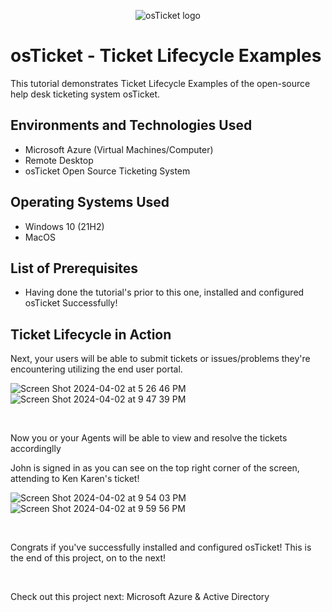 <p align="center">
<img src="https://i.imgur.com/Clzj7Xs.png" alt="osTicket logo"/>
</p>

<h1>osTicket - Ticket Lifecycle Examples</h1>
This tutorial demonstrates Ticket Lifecycle Examples of the open-source help desk ticketing system osTicket.
<br />


<h2>Environments and Technologies Used</h2>

- Microsoft Azure (Virtual Machines/Computer)
- Remote Desktop
- osTicket Open Source Ticketing System

<h2>Operating Systems Used </h2>

- Windows 10</b> (21H2)
- MacOS

<h2>List of Prerequisites</h2>

- Having done the tutorial's prior to this one, installed and configured osTicket Successfully!

<h2>Ticket Lifecycle in Action</h2>

<p>
Next, your users will be able to submit tickets or issues/problems they're encountering utilizing the end user portal.
</p>

![Screen Shot 2024-04-02 at 5 26 46 PM](https://github.com/EricAlexanderZ/osTicket-post-installation-configuration/assets/99912710/4c6864ea-6abf-43de-ad5a-b2039ceea4b5)
<br />
![Screen Shot 2024-04-02 at 9 47 39 PM](https://github.com/EricAlexanderZ/osTicket-post-installation-configuration/assets/99912710/a03719a0-c63a-4377-a656-041e81bfd643)


<br />


<p>
Now you or your Agents will be able to view and resolve the tickets accordinglly 
</p>

John is signed in as you can see on the top right corner of the screen, attending to Ken Karen's ticket!

![Screen Shot 2024-04-02 at 9 54 03 PM](https://github.com/EricAlexanderZ/osTicket-post-installation-configuration/assets/99912710/dfd96181-73ec-452b-a3d5-85de9dbb51a4)
<br />
![Screen Shot 2024-04-02 at 9 59 56 PM](https://github.com/EricAlexanderZ/osTicket-post-installation-configuration/assets/99912710/e1aeeee4-bd14-44f1-8eea-d338fe674f60)


<br />


<p>
Congrats if you've successfully installed and configured osTicket! This is the end of this project, on to the next! 
</p>

<br />

<p>
Check out this project next: Microsoft Azure & Active Directory
</p>
